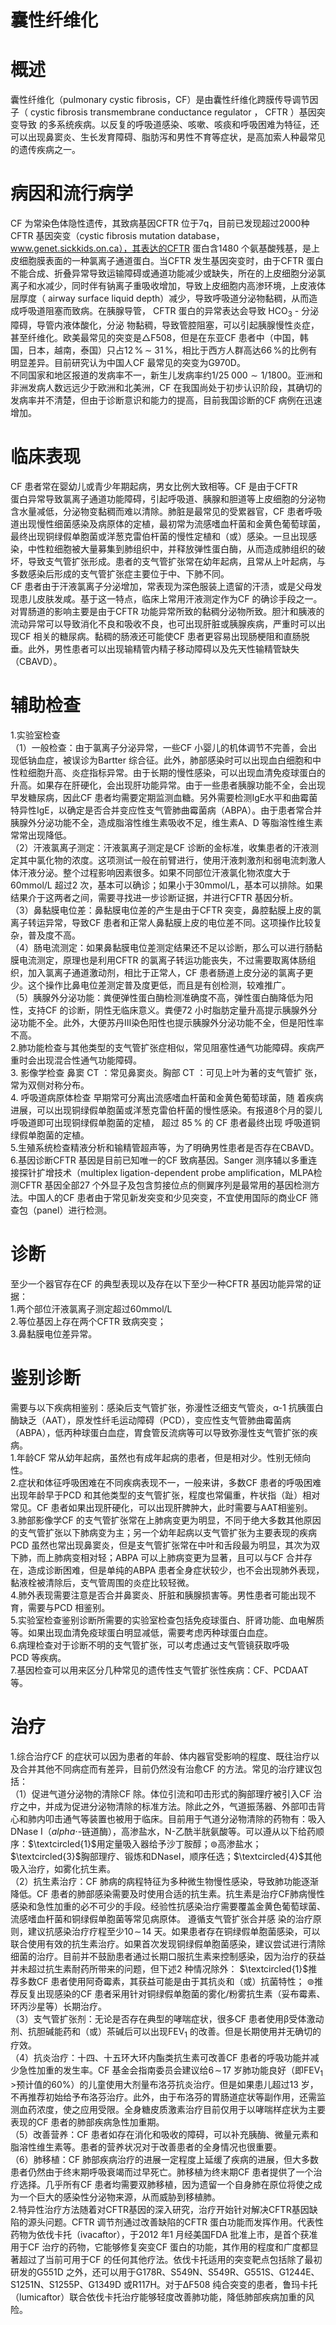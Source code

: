 # 囊性纤维化  
# 概述  
囊性纤维化（pulmonary cystic fibrosis，CF）是由囊性纤维化跨膜传导调节因子（ cystic fibrosis transmembrane conductance regulator ， CFTR ）基因突变导致 的多系统疾病。以反复的呼吸道感染、咳嗽、咳痰和呼吸困难为特征，还可以出现鼻窦炎、生长发育障碍、脂肪泻和男性不育等症状，是高加索人种最常见的遗传疾病之一。  
# 病因和流行病学  
CF 为常染色体隐性遗传，其致病基因CFTR 位于7q，目前已发现超过2000种CFTR 基因突变（cystic fibrosis mutation database，www.genet.sickkids.on.ca），其表达的CFTR 蛋白含1480 个氨基酸残基，是上皮细胞膜表面的一种氯离子通道蛋白。当CFTR 发生基因突变时，由于CFTR 蛋白不能合成、折叠异常导致运输障碍或通道功能减少或缺失，所在的上皮细胞分泌氯离子和水减少，同时伴有钠离子重吸收增加，导致上皮细胞内高渗环境，上皮液体层厚度（ airway surface liquid depth）减少，导致呼吸道分泌物黏稠，从而造成呼吸道阻塞而致病。在胰腺导管， CFTR  蛋白的异常表达会导致 ${\mathrm{HCO}}_{3}$ - 分泌障碍，导管内液体酸化，分泌 物黏稠，导致管腔阻塞，可以引起胰腺慢性炎症，甚至纤维化。欧美最常见的突变是△F508，但是在东亚CF 患者中（中国，韩国，日本，越南，泰国）只占$12\,\%\,\sim$ $31\,\%$，相比于西方人群高达$66\,\%$的比例有明显差异。目前研究认为中国人CF 最常见的突变为G970D。  
不同国家和地区报道的发病率不一，新生儿发病率约$1/25\;000{\sim}1/1800$。亚洲和非洲发病人数远远少于欧洲和北美洲，CF 在我国尚处于初步认识阶段，其确切的发病率并不清楚，但由于诊断意识和能力的提高，目前我国诊断的CF 病例在迅速增加。  
# 临床表现  
CF 患者常在婴幼儿或青少年期起病，男女比例大致相等。CF 是由于CFTR  
蛋白异常导致氯离子通道功能障碍，引起呼吸道、胰腺和胆道等上皮细胞的分泌物含水量减低，分泌物变黏稠而难以清除。肺脏是最常见的受累器官，CF 患者呼吸道出现慢性细菌感染及病原体的定植，最初常为流感嗜血杆菌和金黄色葡萄球菌，最终出现铜绿假单胞菌或洋葱克雷伯杆菌的慢性定植和（或）感染。一旦出现感染，中性粒细胞被大量募集到肺组织中，并释放弹性蛋白酶，从而造成肺组织的破坏，导致支气管扩张形成。患者的支气管扩张常在幼年起病，且常从上叶起病，与多数感染后形成的支气管扩张症主要位于中、下肺不同。  
CF 患者由于汗液氯离子分泌增加，常表现为深色服装上遗留的汗渍，或是父母发现患儿皮肤发咸。基于这一特点，临床上常用汗液测定作为CF 的确诊手段之一。  
对胃肠道的影响主要是由于CFTR 功能异常所致的黏稠分泌物所致。胆汁和胰液的流动异常可以导致消化不良和吸收不良，也可出现肝脏或胰腺疾病，严重时可以出现CF 相关的糖尿病。黏稠的肠液还可能使CF 患者更容易出现肠梗阻和直肠脱垂。此外，男性患者可以出现输精管内精子移动障碍以及先天性输精管缺失（CBAVD）。  
# 辅助检查  
1.实验室检查  
（1）一般检查：由于氯离子分泌异常，一些CF 小婴儿的机体调节不完善，会出现低钠血症，被误诊为Bartter 综合征。此外，肺部感染时可以出现血白细胞和中性粒细胞升高、炎症指标异常。由于长期的慢性感染，可以出现血清免疫球蛋白的升高。如果存在肝硬化，会出现肝功能异常。由于一些患者胰腺功能不全，会出现早发糖尿病，因此CF 患者均需要定期监测血糖。另外需要检测IgE水平和曲霉菌特异性IgE，以确定是否合并变应性支气管肺曲霉菌病（ABPA）。由于患者常合并胰腺外分泌功能不全，造成脂溶性维生素吸收不足，维生素A、D 等脂溶性维生素常常出现降低。  
（2）汗液氯离子测定：汗液氯离子测定是CF 诊断的金标准，收集患者的汗液测定其中氯化物的浓度。这项测试一般在前臂进行，使用汗液刺激剂和弱电流刺激人体汗液分泌。整个过程影响因素很多。如果不同部位汗液氯化物浓度大于60mmol/L 超过2 次，基本可以确诊；如果小于30mmol/L，基本可以排除。如果结果介于这两者之间，需要寻找进一步诊断证据，并进行CFTR 基因分析。  
（3）鼻黏膜电位差：鼻黏膜电位差的产生是由于CFTR 突变，鼻腔黏膜上皮的氯离子转运异常，导致CF 患者和正常人鼻黏膜上皮的电位差不同。这项操作比较复杂，普及度不高。  
（4）肠电流测定：如果鼻黏膜电位差测定结果还不足以诊断，那么可以进行肠黏膜电流测定，原理也是利用CFTR 的氯离子转运功能丧失，不过需要取离体肠组织，加入氯离子通道激动剂，相比于正常人，CF 患者肠道上皮分泌的氯离子更少。这个操作比鼻电位差测定普及度更低，而且是有创检测，较难推广。  
（5）胰腺外分泌功能：粪便弹性蛋白酶检测准确度不高，弹性蛋白酶降低为阳性，支持CF 的诊断，阴性无临床意义。粪便72 小时脂肪定量升高提示胰腺外分泌功能不全。此外，大便苏丹Ⅲ染色阳性也提示胰腺外分泌功能不全，但是阳性率不高。  
2.肺功能检查与其他类型的支气管扩张症相似，常见阻塞性通气功能障碍。疾病严重时会出现混合性通气功能障碍。  
3. 影像学检查 鼻窦 CT ：常见鼻窦炎。胸部 CT ：可见上叶为著的支气管扩 张，常为双侧对称分布。  
4. 呼吸道病原体检查 早期常可分离出流感嗜血杆菌和金黄色葡萄球菌，随 着疾病进展，可以出现铜绿假单胞菌或洋葱克雷伯杆菌的慢性感染。有报道8个月的婴儿呼吸道即可出现铜绿假单胞菌的定植， 超过 $85\,\%$ 的 CF  患者最终出现 呼吸道铜绿假单胞菌的定植。  
5.生殖系统检查精液分析和输精管超声等，为了明确男性患者是否存在CBAVD。  
6.基因诊断CFTR 基因是目前已知唯一的CF 致病基因。Sanger 测序辅以多重连接探针扩增技术（multiplex ligation-dependent probe amplification，MLPA检测CFTR 基因全部27 个外显子及包含剪接位点的侧翼序列是最常用的基因检测方法。中国人的CF 患者由于常见新发突变和少见突变，不宜使用国际的商业CF 筛查包（panel）进行检测。  
# 诊断  
至少一个器官存在CF 的典型表现以及存在以下至少一种CFTR 基因功能异常的证据：  
1.两个部位汗液氯离子测定超过60mmol/L  
2.等位基因上存在两个CFTR 致病突变；  
3.鼻黏膜电位差异常。  
# 鉴别诊断  
需要与以下疾病相鉴别：感染后支气管扩张，弥漫性泛细支气管炎，α-1 抗胰蛋白酶缺乏（AAT），原发性纤毛运动障碍（PCD），变应性支气管肺曲霉菌病（ABPA），低丙种球蛋白血症，胃食管反流病等可以导致弥漫性支气管扩张的疾病。  
1.年龄CF 常从幼年起病，虽然也有成年起病的患者，但是相对少。性别无倾向性。  
2.症状和体征呼吸困难在不同疾病表现不一，一般来讲，多数CF 患者的呼吸困难出现年龄早于PCD 和其他类型的支气管扩张，程度也常偏重，杵状指（趾）相对常见。CF 患者如果出现肝硬化，可以出现肝脾肿大，此时需要与AAT相鉴别。  
3.肺部影像学CF 的支气管扩张常在上肺病变更为明显，不同于绝大多数其他原因的支气管扩张以下肺病变为主；另一个幼年起病以支气管扩张为主要表现的疾病PCD 虽然也常出现鼻窦炎，但是支气管扩张常在中叶和舌段最为明显，其次为双下肺，而上肺病变相对轻；ABPA 可以上肺病变更为显著，且可以与CF 合并存在，造成诊断困难，但是单纯的ABPA 患者全身症状较少，也不会出现肺外表现，黏液栓被清除后，支气管周围的炎症比较轻微。  
4.肺外表现需要注意是否合并鼻窦炎、肝脏和胰腺损害等。男性患者可能出现不育，需要与PCD 相鉴别。  
5.实验室检查鉴别诊断所需要的实验室检查包括免疫球蛋白、肝肾功能、血电解质等。如果出现血清免疫球蛋白明显减低，需要考虑丙种球蛋白血症。  
6.病理检查对于诊断不明的支气管扩张，可以考虑通过支气管镜获取呼吸  
PCD  等疾病。  
7.基因检查可以用来区分几种常见的遗传性支气管扩张性疾病：CF、PCDAAT 等。  
# 治疗  
1.综合治疗CF 的症状可以因为患者的年龄、体内器官受影响的程度、既往治疗以及合并其他不同病症而有差异，目前仍然没有治愈CF 的方法。常见的治疗建议包括：  
（1）促进气道分泌物的清除CF 除。体位引流和叩击形式的胸部理疗被引入CF 治疗之中，并成为促进分泌物清除的标准方法。除此之外，气道振荡器、外部叩击背心和肺内叩击通气等装置也被用于临床。目前用于气道分泌物清除的药物有：吸入DNase Ⅰ（$alpha\cdot$-链道酶），高渗盐水，N-乙酰半胱氨酸等。可以遵从以下给药顺序：$\textcircled{1}$用定量吸入器给予沙丁胺醇；$\circledcirc$高渗盐水；$\textcircled{3}$胸部理疗、锻炼和DNaseⅠ，顺序任选；$\textcircled{4}$其他吸入治疗，如雾化抗生素。  
（2）抗生素治疗：CF 肺病的病程特征为多种微生物慢性感染，导致肺功能逐渐降低。CF 患者的肺部感染需要及时使用合适的抗生素。抗生素是治疗CF肺病慢性感染和急性加重的必不可少的手段。经验性抗感染治疗需要覆盖金黄色葡萄球菌、 流感嗜血杆菌和铜绿假单胞菌等常见病原体。 遵循支气管扩张合并感 染的治疗原则，建议抗感染治疗疗程至少$10\!\sim\!14$ 天。如果患者存在铜绿假单胞菌感染，可以联合使用有效的抗生素治疗。如果首次发现铜绿假单胞菌感染，建议尝试进行清除细菌的治疗。目前并不鼓励患者通过长期口服抗生素来控制感染，因为治疗的获益并未超过抗生素耐药所带来的问题，但下述2 种情况除外：
$\textcircled{1}$推荐多数CF 患者使用阿奇霉素，其获益可能是由于其抗炎和（或）抗菌特性；
$\circledcirc$推荐反复出现感染的CF 患者采用针对铜绿假单胞菌的雾化/粉雾抗生素（妥布霉素、环丙沙星等）长期治疗。  
（3）支气管扩张剂：无论是否存在典型的哮喘症状，很多CF 患者使用β受体激动剂、抗胆碱能药和（或）茶碱后可以出现$\mathrm{FEV_{1}}$ 的改善。但是长期使用并无确切的疗效。  
（4）抗炎治疗：十四、十五环大环内酯类抗生素可改善CF 患者的呼吸功能并减少急性加重的发生率。CF 基金会指南委员会建议给$6\!\sim\!17$ 岁肺功能良好（即$\mathrm{FEV_{1}}\!>$预计值的$60\%$）的儿童使用大剂量布洛芬抗炎治疗。但是如果患儿超过13 岁，不再推荐初始给予布洛芬治疗。此外，由于布洛芬的胃肠道症状等副作用，还需监测血药浓度，使之应用受限。全身糖皮质激素治疗目前仅用于以哮喘样症状为主要表现的CF 患者的肺部疾病急性加重期。  
（5）改善营养：CF 患者如存在消化和吸收的障碍，可以补充胰酶、微量元素和脂溶性维生素等。患者的营养状况对于改善患者的全身情况也很重要。  
（6）肺移植：CF 肺部疾病治疗的进展一定程度上延缓了疾病的进展，但大多数患者仍然由于终末期呼吸衰竭而过早死亡。肺移植为终末期CF 患者提供了一个治疗选择。几乎所有CF 患者均需要双肺移植，因为遗留一个自身肺在原位将使之成为一个巨大的感染性分泌物来源，从而威胁到移植肺。  
2.特异性治疗方法随着对CFTR基因的深入研究，治疗开始针对解决CFTR基因缺陷的源头问题。CFTR 调节剂通过改善缺陷的CFTR 蛋白功能而发挥作用。代表性药物为依伐卡托（ivacaftor），于2012 年1 月经美国FDA 批准上市，是首个获准用于CF 治疗的药物，它能够修复突变CF 蛋白的功能，其作用的程度和广度都显著超过了当前可用于CF 的任何其他疗法。依伐卡托适用的突变靶点包括除了最初研发的G551D 之外，还可以用于G178R、S549N、S549R、G551S、G1244E、S1251N、S1255P、G1349D 或R117H。对于ΔF508 纯合突变的患者，鲁玛卡托（lumicaftor）联合依伐卡托治疗能够轻度改善肺功能，降低肺部疾病加重的风险。  
